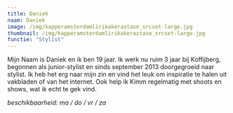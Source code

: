 ```yaml
---
title: Daniek
naam: Daniek
image: /img/kapperamsterdamlirikakerastase_srcset-large.jpg
thumbnail: /img/kapperamsterdamlirikakerastase_srcset-large.jpg
functie: "Stylist"
---
```

Mijn Naam is Daniek en ik ben 19 jaar. Ik werk nu ruim 3 jaar bij Koffijberg, begonnen als junior-stylist en sinds september 2013 doorgegroeid naar stylist. Ik heb het erg naar mijn zin en vind het leuk om inspiratie te halen uit vakbladen of van het internet. Ook help ik Kimm regelmatig met shoots en shows, wat ik echt te gek vind.

*beschikbaarheid: ma / do / vr / za*